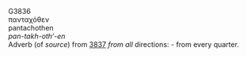 <body>
  <p>G3836<br>  πανταχόθεν  <br> pantachothen  <br><i>pan-takh-oth‘-en </i><br>Adverb (of <i>source</i>) from <a href="g3837.htm">3837</a>  <i>from</i> <i>all</i> directions: - from every quarter.<br></p>
 </body>